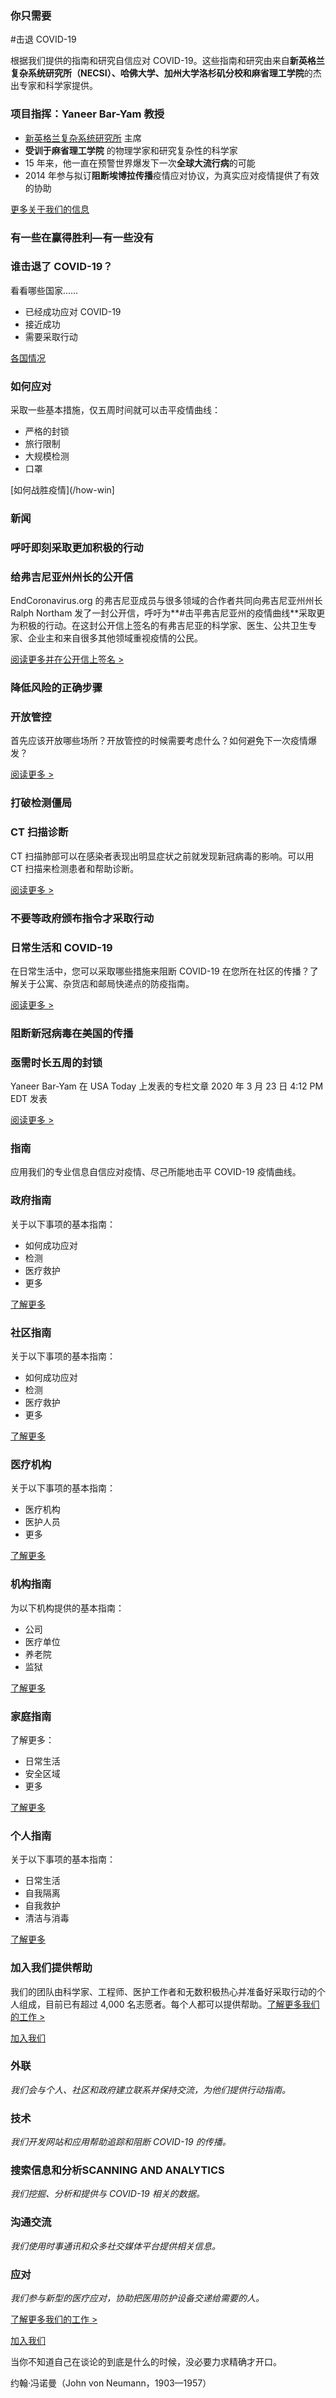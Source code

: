 ### 你只需要
#击退 COVID-19 

根据我们提供的指南和研究自信应对 COVID-19。这些指南和研究由来自**新英格兰复杂系统研究所（NECSI）、哈佛大学、加州大学洛杉矶分校和麻省理工学院**的杰出专家和科学家提供。

### 项目指挥：Yaneer Bar-Yam 教授

- [新英格兰复杂系统研究所](http://necsi.edu/) 主席
- **受训于麻省理工学院** 的物理学家和研究复杂性的科学家
- 15 年来，他一直在预警世界爆发下一次**全球大流行病**的可能
- 2014 年参与拟订**阻断埃博拉传播**疫情应对协议，为真实应对疫情提供了有效的协助

[更多关于我们的信息](/about)

### 有一些在赢得胜利—有一些没有

### 谁击退了 COVID-19？

看看哪些国家……
- 已经成功应对 COVID-19
- 接近成功
- 需要采取行动

[各国情况](/countries)

### 如何应对

采取一些基本措施，仅五周时间就可以击平疫情曲线：
- 严格的封锁
- 旅行限制
- 大规模检测
- 口罩

[如何战胜疫情](/how-win]

### 新闻
### 呼吁即刻采取更加积极的行动
### 给弗吉尼亚州州长的公开信

EndCoronavirus.org 的弗吉尼亚成员与很多领域的合作者共同向弗吉尼亚州州长 Ralph Northam 发了一封公开信，呼吁为**#击平弗吉尼亚州的疫情曲线**采取更为积极的行动。在这封公开信上签名的有弗吉尼亚的科学家、医生、公共卫生专家、企业主和来自很多其他领域重视疫情的公民。

[阅读更多并在公开信上签名 >](/projects-1/va)

### 降低风险的正确步骤
### 开放管控

首先应该开放哪些场所？开放管控的时候需要考虑什么？如何避免下一次疫情爆发？

[阅读更多 >](/papers/opening-up)

### 打破检测僵局
### CT 扫描诊断

CT 扫描肺部可以在感染者表现出明显症状之前就发现新冠病毒的影响。可以用 CT 扫描来检测患者和帮助诊断。

[阅读更多 >](/projects-1/breaking-the-testing-logjam-ct-scan-diagnosis)

### 不要等政府颁布指令才采取行动
### 日常生活和 COVID-19

在日常生活中，您可以采取哪些措施来阻断 COVID-19 在您所在社区的传播？了解关于公寓、杂货店和邮局快递点的防疫指南。

[阅读更多 >](/papers/everyday-life-and-covid-19)

### 阻断新冠病毒在美国的传播
### 亟需时长五周的封锁

Yaneer Bar-Yam 在 USA Today 上发表的专栏文章
2020 年 3 月 23 日 4:12 PM EDT 发表

[阅读更多 >](https://eu.usatoday.com/story/opinion/2020/03/21/coronavirus-america-needs-five-week-national-lockdown-column/2890376001/)

### 指南

应用我们的专业信息自信应对疫情、尽己所能地击平 COVID-19 疫情曲线。

### 政府指南

关于以下事项的基本指南：
- 如何成功应对
- 检测
- 医疗救护
- 更多

[了解更多](/governments)

### 社区指南

关于以下事项的基本指南：
- 如何成功应对
- 检测
- 医疗救护
- 更多

[了解更多](/communities)

### 医疗机构

关于以下事项的基本指南：
- 医疗机构
- 医护人员
- 更多

[了解更多](/health-care)

### 机构指南

为以下机构提供的基本指南：
- 公司
- 医疗单位
- 养老院
- 监狱

[了解更多](/institutions)

### 家庭指南

了解更多：
- 日常生活
- 安全区域
- 更多

[了解更多](/families)

### 个人指南

关于以下事项的基本指南：
- 日常生活
- 自我隔离
- 自我救护
- 清洁与消毒

[了解更多](/individuals)

### 加入我们提供帮助

我们的团队由科学家、工程师、医护工作者和无数积极热心并准备好采取行动的个人组成，目前已有超过 4,000 名志愿者。每个人都可以提供帮助。[了解更多我们的工作 >](/participate)

[加入我们](/join-2)

### 外联

*我们会与个人、社区和政府建立联系并保持交流，为他们提供行动指南。*

### 技术

*我们开发网站和应用帮助追踪和阻断 COVID-19 的传播。*

### 搜索信息和分析SCANNING AND ANALYTICS

*我们挖掘、分析和提供与 COVID-19 相关的数据。*

### 沟通交流

*我们使用时事通讯和众多社交媒体平台提供相关信息。*

### 应对

*我们参与新型的医疗应对，协助把医用防护设备交递给需要的人。*

[了解更多我们的工作 >](/participate)

[加入我们](/join)


当你不知道自己在谈论的到底是什么的时候，没必要力求精确才开口。

约翰·冯诺曼（John von Neumann，1903—1957）
